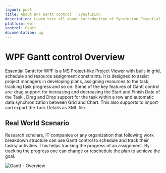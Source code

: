 ```yaml
---
layout: post
title: About WPF Gantt control | Syncfusion
description: Learn here all about introduction of Syncfusion Essential Studio WPF Gantt control, its elements and more details.
platform: wpf
control: Gantt
documentation: ug
---
```


# WPF Gantt control Overview

Essential Gantt for WPF is a MS Project-like Project Viewer with built-in grid, schedule and resource assignment constraints. It is designed to assist project managers in developing plans, assigning resources to the task, tracking task progress and so on. Some of the key features of Gantt control are: drag support for increasing and decreasing the Start and Finish Date of the Task , Drag and Drop support for  the task within a row and automatic data synchronization between Grid and Chart. This also supports to import and export the Task Details as XML file.

## Real World Scenario

Research scholars, IT companies or any organization that following work breakdown structure can use Gantt control to schedule and track their tasks/ activities. This helps tracking the progress of an assignment. By tracking the progress one can change or reschedule the plan to achieve the goal.



![Gantt - Overview](Overview_images/Overview_img1.png)



